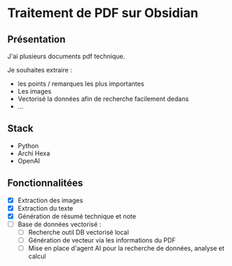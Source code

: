 # Traitement de PDF sur Obsidian

## Présentation

J'ai plusieurs documents pdf technique. 

Je souhaites extraire : 
- les points / remarques les plus importantes
- Les images
- Vectorisé la données afin de recherche facilement dedans
- ...

## Stack
- Python
- Archi Hexa
- OpenAI

## Fonctionnalitées

- [x] Extraction des images
- [x] Extraction du texte
- [X] Génération de résumé technique et note
- [ ] Base de données vectorisé :
  - [ ] Recherche outil DB vectorisé local
  - [ ] Génération de vecteur via les informations du PDF
  - [ ] Mise en place d'agent AI pour la recherche de données, analyse et calcul